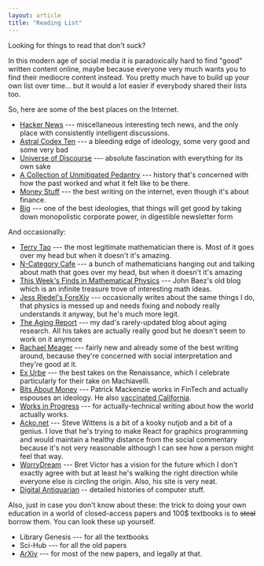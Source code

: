 ```yaml
---
layout: article
title: "Reading List"
---
```


Looking for things to read that don't suck?


In this modern age of social media it is paradoxically hard to find "good" written content online, maybe because everyone very much wants you to find their mediocre content instead. You pretty much have to build up your own list over time... but it would a lot easier if everybody shared their lists too.

So, here are some of the best places on the Internet.

* [Hacker News](https://news.ycombinator.com/) --- miscellaneous interesting tech news, and the only place with consistently intelligent discussions.
* [Astral Codex Ten](https://www.astralcodexten.com/) --- a bleeding edge of ideology, some very good and some very bad
* [Universe of Discourse](https://blog.plover.com/) --- absolute fascination with everything for its own sake
* [A Collection of Unmitigated Pedantry](https://acoup.blog/) --- history that's concerned with how the past worked and what it felt like to be there.
* [Money Stuff](https://www.bloomberg.com/opinion/articles/2023-10-05/ftx-might-have-found-some-money?srnd=undefined) --- the best writing on the internet, even though it's about finance.
* [Big](https://www.thebignewsletter.com/) --- one of the best ideologies, that things will get good by taking down monopolistic corporate power, in digestible newsletter form

And occasionally:
* [Terry Tao](https://terrytao.wordpress.com/) --- the most legitimate mathematician there is. Most of it goes over my head but when it doesn't it's amazing.
* [N-Category Cafe](https://golem.ph.utexas.edu/category/) --- a bunch of mathematicians hanging out and talking about math that goes over my head, but when it doesn't it's amazing
* [This Week's Finds in Mathematical Physics](https://math.ucr.edu/home/baez/TWF.html) --- John Baez's old blog which is an infinite treasure trove of interesting math ideas.
* [Jess Riedel's ForeXiv](https://blog.jessriedel.com/) --- occasionally writes about the same things I do, that physics is messed up and needs fixing and nobody really understands it anyway, but he's much more legit.
* [The Aging Report](https://agingreport.wordpress.com/author/skritchevsky/) --- my dad's rarely-updated blog about aging research. All his takes are actually really good but he doesn't seem to work on it anymore
* [Rachael Meager](https://rachaelmeager.substack.com/) --- fairly new and already some of the best writing around, because they're concerned with social interpretation and they're good at it.
* [Ex Urbe](https://www.exurbe.com/machiavelli-s-p-q-f/) --- the best takes on the Renaissance, which I celebrate particularly for their take on Machiavelli.
* [Bits About Money](https://www.bitsaboutmoney.com/archive/a-review-of-number-go-up-on-crypto-shenanigans/) --- Patrick Mackenzie works in FinTech and actually espouses an ideology. He also [vaccinated California](https://worksinprogress.co/issue/the-story-of-vaccinateca).
* [Works in Progress](https://www.worksinprogress.news) --- for actually-technical writing about how the world actually works.
* [Acko.net](https://acko.net/) --- Steve Wittens is a bit of a kooky nutjob and a bit of a genius. I love that he's trying to make React for graphics programming and would maintain a healthy distance from the social commentary because it's not very reasonable although I can see how a person might feel that way.
* [WorryDream](http://worrydream.com/) --- Bret Victor has a vision for the future which I don't exactly agree with but at least he's walking the right direction while everyone else is circling the origin. Also, his site is very neat.
* [Digital Antiquarian](https://www.filfre.net/) -- detailed histories of computer stuff.

Also, just in case you don't know about these: the trick to doing your own education in a world of closed-access papers and 100$ textbooks is to ~~steal~~ borrow them. You can look these up yourself.
* Library Genesis --- for all the textbooks
* Sci-Hub --- for all the old papers
* [ArXiv](https://arxiv.org/) --- for most of the new papers, and legally at that.
